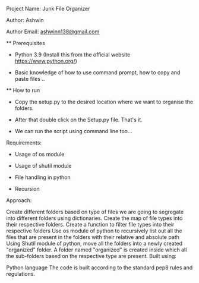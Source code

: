 Project Name: Junk File Organizer

Author:       Ashwin

Author Email: ashwinn138@gmail.com


** Prerequisites

- Python 3.9 (Install this from the  official website https://www.python.org/)

- Basic knowledge of how to use command prompt, how to copy and paste files ..

** How to run

- Copy the setup.py to the desired location where we want to organise the folders.

- After that double click on the Setup.py file. That's it.

- We can run the script using command line too...



 Requirements:

- Usage of os module

- Usage of shutil module

- File handling in python

- Recursion

Approach:

Create different folders based on type of files we are going to segregate into different folders using dictionaries.
Create the map of file types into their respective folders.
Create a function to filter file types into their respective folders
Use os module of python to recursively list out all the files that are present in the folders with their relative and absolute path 
Using Shutil module of python, move all the folders into a newly created "organized" folder.
A folder named "organized" is created inside which all the sub-folders based on the respective type are present. 
Built using:

Python language
The code is built according to the standard pep8 rules and regulations.

